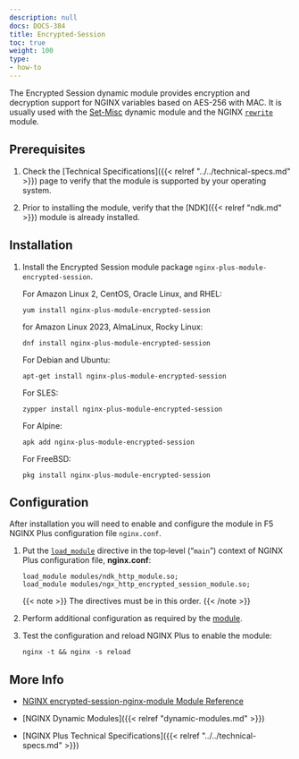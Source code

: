 ```yaml
---
description: null
docs: DOCS-384
title: Encrypted-Session
toc: true
weight: 100
type:
- how-to
---
```



The Encrypted Session dynamic module provides encryption and decryption support for NGINX variables based on AES-256 with MAC. It is usually used with the [Set-Misc](https://docs.nginx.com/nginx/admin-guide/dynamic-modules/set-misc/) dynamic module and the NGINX [`rewrite`](https://nginx.org/en/docs/http/ngx_http_rewrite_module.html) module.


<span id="prereq"></span>
## Prerequisites

1. Check the [Technical Specifications]({{< relref "../../technical-specs.md" >}}) page to verify that the module is supported by your operating system.

2. Prior to installing the module, verify that the [NDK]({{< relref "ndk.md" >}}) module is already installed.


<span id="install"></span>
## Installation

1. Install the Encrypted Session module package `nginx-plus-module-encrypted-session`.

   For Amazon Linux 2, CentOS, Oracle Linux, and RHEL:

   ```shell
   yum install nginx-plus-module-encrypted-session
   ```

   for Amazon Linux 2023, AlmaLinux, Rocky Linux:

   ```shell
   dnf install nginx-plus-module-encrypted-session
   ```

   For Debian and Ubuntu:

   ```shell
   apt-get install nginx-plus-module-encrypted-session
   ```

   For SLES:

   ```shell
   zypper install nginx-plus-module-encrypted-session
   ```

   For Alpine:

   ```shell
   apk add nginx-plus-module-encrypted-session
   ```

   For FreeBSD:

   ```shell
   pkg install nginx-plus-module-encrypted-session
   ```


<span id="configure"></span>
## Configuration

After installation you will need to enable and configure the module in F5 NGINX Plus configuration file `nginx.conf`.

1. Put the [`load_module`](https://nginx.org/en/docs/ngx_core_module.html#load_module) directive in the top‑level (“`main`”) context of NGINX Plus configuration file, **nginx.conf**:

   ```nginx
   load_module modules/ndk_http_module.so;
   load_module modules/ngx_http_encrypted_session_module.so;
   ```

   {{< note >}} The directives must be in this order. {{< /note >}}

2. Perform additional configuration as required by the [module](https://github.com/openresty/encrypted-session-nginx-module).

3. Test the configuration and reload NGINX Plus to enable the module:

   ```shell
   nginx -t && nginx -s reload
   ```

<span id="info"></span>
## More Info

- [NGINX encrypted-session-nginx-module Module Reference](https://github.com/openresty/encrypted-session-nginx-module)

- [NGINX Dynamic Modules]({{< relref "dynamic-modules.md" >}})

- [NGINX Plus Technical Specifications]({{< relref "../../technical-specs.md" >}})
